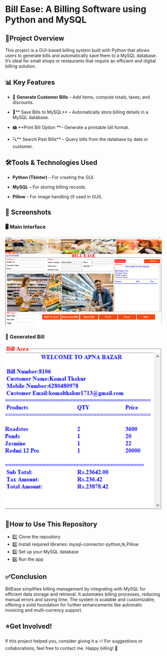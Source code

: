 # Bill Ease: A Billing Software using Python and MySQL
## 📌Project Overview
This project is a GUI-based billing system built with Python that allows users to generate bills and automatically save them to a MySQL database. It’s ideal for small shops or restaurants that require an efficient and digital billing solution.

## 📊 Key Features
- 🧾 **Generate Customer Bills** – Add items, compute totals, taxes, and discounts.

- 💾** Save Bills to MySQL** – Automatically store billing details in a MySQL database.

- 🖨️ **Print Bill Option **– Generate a printable bill format.

- 🔍** Search Past Bills** – Query bills from the database by date or customer.

## 🛠️Tools & Technologies Used
- **Python (Tkinter)** – For creating the GUI.

- **MySQL** – For storing billing records.

- **Pillow** – For image handling (if used in GUI).
## 📸 Screenshots

### 🖥️ Main Interface
![Main Window](screenshots/main.png)

### 🧾 Generated Bill
![Bill](screenshots/bill.png)

## 📜How to Use This Repository
- 1️⃣ Clone the repository
- 2️⃣ Install required libraries: mysql-connector-python,tk,Pillow
- 3️⃣ Set up your MySQL database
- 4️⃣ Run the app
## ✅Conclusion
BillEase simplifies billing management by integrating with MySQL for efficient data storage and retrieval. It automates billing processes, reducing manual errors and saving time. The system is scalable and customizable, offering a solid foundation for further enhancements like automatic invoicing and multi-currency support.
## ⭐Get Involved!
If this project helped you, consider giving it a ⭐!
For suggestions or collaborations, feel free to contact me. Happy billing! 💼
